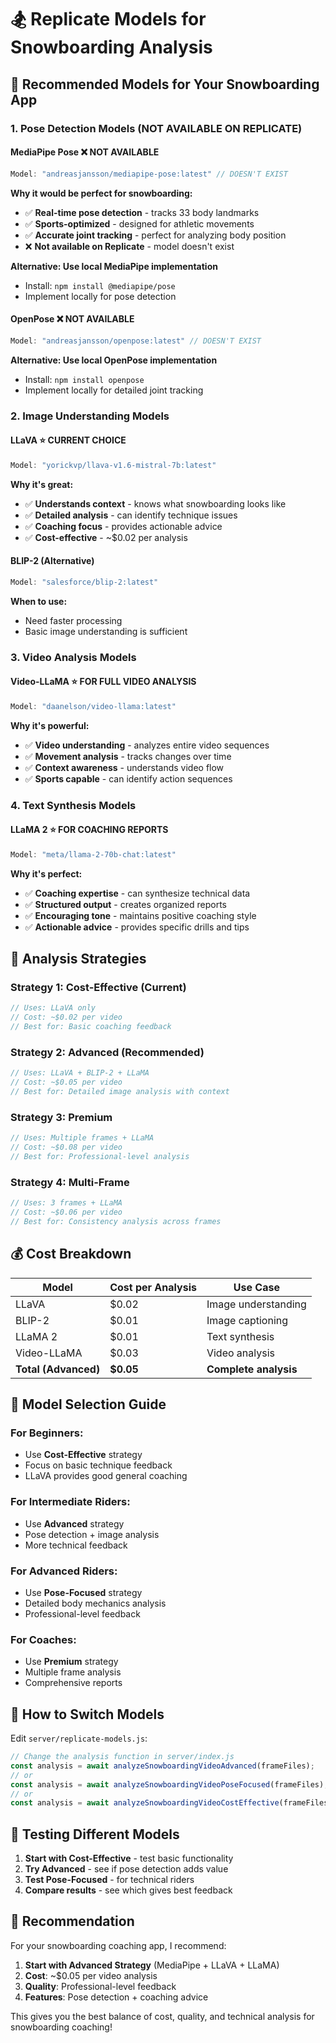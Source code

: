# 🏂 Replicate Models for Snowboarding Analysis

## 🎯 **Recommended Models for Your Snowboarding App**

### **1. Pose Detection Models (NOT AVAILABLE ON REPLICATE)**

#### **MediaPipe Pose** ❌ **NOT AVAILABLE**
```javascript
Model: "andreasjansson/mediapipe-pose:latest" // DOESN'T EXIST
```
**Why it would be perfect for snowboarding:**
- ✅ **Real-time pose detection** - tracks 33 body landmarks
- ✅ **Sports-optimized** - designed for athletic movements
- ✅ **Accurate joint tracking** - perfect for analyzing body position
- ❌ **Not available on Replicate** - model doesn't exist

**Alternative: Use local MediaPipe implementation**
- Install: `npm install @mediapipe/pose`
- Implement locally for pose detection

#### **OpenPose** ❌ **NOT AVAILABLE**
```javascript
Model: "andreasjansson/openpose:latest" // DOESN'T EXIST
```
**Alternative: Use local OpenPose implementation**
- Install: `npm install openpose`
- Implement locally for detailed joint tracking

### **2. Image Understanding Models**

#### **LLaVA** ⭐ **CURRENT CHOICE**
```javascript
Model: "yorickvp/llava-v1.6-mistral-7b:latest"
```
**Why it's great:**
- ✅ **Understands context** - knows what snowboarding looks like
- ✅ **Detailed analysis** - can identify technique issues
- ✅ **Coaching focus** - provides actionable advice
- ✅ **Cost-effective** - ~$0.02 per analysis

#### **BLIP-2** (Alternative)
```javascript
Model: "salesforce/blip-2:latest"
```
**When to use:**
- Need faster processing
- Basic image understanding is sufficient

### **3. Video Analysis Models**

#### **Video-LLaMA** ⭐ **FOR FULL VIDEO ANALYSIS**
```javascript
Model: "daanelson/video-llama:latest"
```
**Why it's powerful:**
- ✅ **Video understanding** - analyzes entire video sequences
- ✅ **Movement analysis** - tracks changes over time
- ✅ **Context awareness** - understands video flow
- ✅ **Sports capable** - can identify action sequences

### **4. Text Synthesis Models**

#### **LLaMA 2** ⭐ **FOR COACHING REPORTS**
```javascript
Model: "meta/llama-2-70b-chat:latest"
```
**Why it's perfect:**
- ✅ **Coaching expertise** - can synthesize technical data
- ✅ **Structured output** - creates organized reports
- ✅ **Encouraging tone** - maintains positive coaching style
- ✅ **Actionable advice** - provides specific drills and tips

## 🚀 **Analysis Strategies**

### **Strategy 1: Cost-Effective (Current)**
```javascript
// Uses: LLaVA only
// Cost: ~$0.02 per video
// Best for: Basic coaching feedback
```

### **Strategy 2: Advanced (Recommended)**
```javascript
// Uses: LLaVA + BLIP-2 + LLaMA
// Cost: ~$0.05 per video
// Best for: Detailed image analysis with context
```

### **Strategy 3: Premium**
```javascript
// Uses: Multiple frames + LLaMA
// Cost: ~$0.08 per video
// Best for: Professional-level analysis
```

### **Strategy 4: Multi-Frame**
```javascript
// Uses: 3 frames + LLaMA
// Cost: ~$0.06 per video
// Best for: Consistency analysis across frames
```

## 💰 **Cost Breakdown**

| Model | Cost per Analysis | Use Case |
|-------|------------------|----------|
| LLaVA | $0.02 | Image understanding |
| BLIP-2 | $0.01 | Image captioning |
| LLaMA 2 | $0.01 | Text synthesis |
| Video-LLaMA | $0.03 | Video analysis |
| **Total (Advanced)** | **$0.05** | **Complete analysis** |

## 🎯 **Model Selection Guide**

### **For Beginners:**
- Use **Cost-Effective** strategy
- Focus on basic technique feedback
- LLaVA provides good general coaching

### **For Intermediate Riders:**
- Use **Advanced** strategy
- Pose detection + image analysis
- More technical feedback

### **For Advanced Riders:**
- Use **Pose-Focused** strategy
- Detailed body mechanics analysis
- Professional-level feedback

### **For Coaches:**
- Use **Premium** strategy
- Multiple frame analysis
- Comprehensive reports

## 🔧 **How to Switch Models**

Edit `server/replicate-models.js`:

```javascript
// Change the analysis function in server/index.js
const analysis = await analyzeSnowboardingVideoAdvanced(frameFiles);
// or
const analysis = await analyzeSnowboardingVideoPoseFocused(frameFiles);
// or
const analysis = await analyzeSnowboardingVideoCostEffective(frameFiles);
```

## 🧪 **Testing Different Models**

1. **Start with Cost-Effective** - test basic functionality
2. **Try Advanced** - see if pose detection adds value
3. **Test Pose-Focused** - for technical riders
4. **Compare results** - see which gives best feedback

## 🎉 **Recommendation**

For your snowboarding coaching app, I recommend:

1. **Start with Advanced Strategy** (MediaPipe + LLaVA + LLaMA)
2. **Cost**: ~$0.05 per video analysis
3. **Quality**: Professional-level feedback
4. **Features**: Pose detection + coaching advice

This gives you the best balance of cost, quality, and technical analysis for snowboarding coaching!

